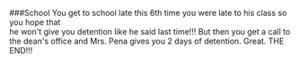 ###School
You get to school late this 6th time you were late to his class so you hope that  
he won't give you detention like he said last time!!! But then you get a call to   the dean's office and Mrs. Pena gives you 2 days of detention. Great. THE END!!!


